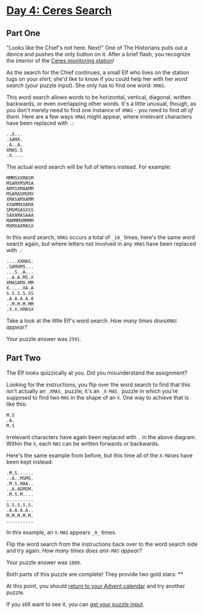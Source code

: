 # [Day 4: Ceres Search](https://adventofcode.com/2024/day/4)
## Part One

"Looks like the Chief's not here. Next!" One of The Historians pulls out a
device and pushes the only button on it. After a brief flash, you recognize
the interior of the [Ceres monitoring station](https://adventofcode.com/2019/day/10)!

As the search for the Chief continues, a small Elf who lives on the station
tugs on your shirt; she'd like to know if you could help her with her _word
search_ (your puzzle input). She only has to find one word: `XMAS`.

This word search allows words to be horizontal, vertical, diagonal, written
backwards, or even overlapping other words. It's a little unusual, though, as
you don't merely need to find one instance of `XMAS` \- you need to find _all
of them_. Here are a few ways `XMAS` might appear, where irrelevant characters
have been replaced with `.`:

    
    
    ..X...
    .SAMX.
    .A..A.
    XMAS.S
    .X....
    

The actual word search will be full of letters instead. For example:

    
    
    MMMSXXMASM
    MSAMXMSMSA
    AMXSXMAAMM
    MSAMASMSMX
    XMASAMXAMM
    XXAMMXXAMA
    SMSMSASXSS
    SAXAMASAAA
    MAMMMXMMMM
    MXMXAXMASX
    

In this word search, `XMAS` occurs a total of `_18_` times; here's the same
word search again, but where letters not involved in any `XMAS` have been
replaced with `.`:

    
    
    ....XXMAS.
    .SAMXMS...
    ...S..A...
    ..A.A.MS.X
    XMASAMX.MM
    X.....XA.A
    S.S.S.S.SS
    .A.A.A.A.A
    ..M.M.M.MM
    .X.X.XMASX
    

Take a look at the little Elf's word search. _How many times does`XMAS`
appear?_

Your puzzle answer was `2591`.

## Part Two

The Elf looks quizzically at you. Did you misunderstand the assignment?

Looking for the instructions, you flip over the word search to find that this
isn't actually an `_XMAS_` puzzle; it's an `_X-MAS_` puzzle in which you're
supposed to find two `MAS` in the shape of an `X`. One way to achieve that is
like this:

    
    
    M.S
    .A.
    M.S
    

Irrelevant characters have again been replaced with `.` in the above diagram.
Within the `X`, each `MAS` can be written forwards or backwards.

Here's the same example from before, but this time all of the `X-MAS`es have
been kept instead:

    
    
    .M.S......
    ..A..MSMS.
    .M.S.MAA..
    ..A.ASMSM.
    .M.S.M....
    ..........
    S.S.S.S.S.
    .A.A.A.A..
    M.M.M.M.M.
    ..........
    

In this example, an `X-MAS` appears `_9_` times.

Flip the word search from the instructions back over to the word search side
and try again. _How many times does an`X-MAS` appear?_

Your puzzle answer was `1880`.

Both parts of this puzzle are complete! They provide two gold stars: **

At this point, you should [return to your Advent calendar](https://adventofcode.com/2024) and try
another puzzle.

If you still want to see it, you can [get your puzzle input](https://adventofcode.com/2024/day/4/input).
